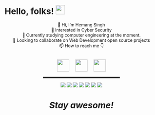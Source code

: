 # Hello, folks! <img src="https://raw.githubusercontent.com/MartinHeinz/MartinHeinz/master/wave.gif" width="30px">

<div align="center">
  
👋 Hi, I’m Hemang Singh<br>
👀 Interested in Cyber Security<br> 
🌱 Currently studying computer engineering at the moment.<br>
💞️ Looking to collaborate on Web Development open source projects<br>
📫 How to reach me 👇 <br><br>

<p float="left">
  <a href="https://www.linkedin.com/in/hemang14"><img src="https://www.fpsa.org/wp-content/uploads/linkedin-logo-copy.png" width="40"></a> &nbsp &nbsp
  <a href="https://www.hackerrank.com/hemang_14"><img src="https://upload.wikimedia.org/wikipedia/commons/4/40/HackerRank_Icon-1000px.png" width="40"></a> &nbsp &nbsp
  <a href="https://www.instagram.com/hemangsingh_14/"><img src="https://workingwithdog.com/wp-content/uploads/2016/05/new_instagram_logo-1024x1024.jpg" width="40"></a>
  
 </p>
<hr width="50%" style="height:5px;">

![](https://img.shields.io/badge/Code-C-informational?style=flat&logo=data:image/svg%2bxml;base64,<BASE64_DATA>)
![](https://img.shields.io/badge/Code-Python-informational?style=flat&logo=data:image/svg%2bxml;base64,<BASE64_DATA>)
![](https://img.shields.io/badge/Code-Java-informational?style=flat&logo=data:image/svg%2bxml;base64,<BASE64_DATA>)
![](https://img.shields.io/badge/Code-Css-informational?style=flat&logo=data:image/svg%2bxml;base64,<BASE64_DATA>)
![](https://img.shields.io/badge/Code-Javascript-informational?style=flat&logo=data:image/svg%2bxml;base64,<BASE64_DATA>)
![](https://img.shields.io/badge/Code-Sql-informational?style=flat&logo=data:image/svg%2bxml;base64,<BASE64_DATA>)
![](https://img.shields.io/badge/UI-Flutter-informational?style=flat&logo=data:image/svg%2bxml;base64,<BASE64_DATA>)


<h1 align='center'><i>Stay awesome!</i></h1>
</div>
<!---
Hemang14/Hemang14 is a ✨ special ✨ repository because its `README.md` (this file) appears on your GitHub profile.
You can click the Preview link to take a look at your changes.
--->
